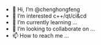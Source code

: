 - 👋 Hi, I’m @chenghongfeng
- 👀 I’m interested c++/qt/ci&cd
- 🌱 I’m currently learning ...
- 💞️ I’m looking to collaborate on ...
- 📫 How to reach me ...

<!---
chenghongfeng/chenghongfeng is a ✨ special ✨ repository because its `README.md` (this file) appears on your GitHub profile.
You can click the Preview link to take a look at your changes.
--->
